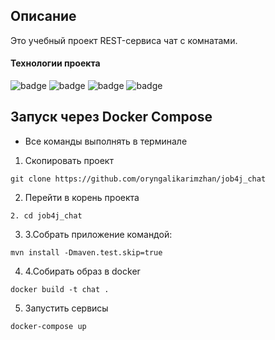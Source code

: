 ## Описание ##
Это учебный проект REST-сервиса чат с комнатами.
#### Технологии проекта ####
![badge](https://img.shields.io/badge/PostgreSQL-12-blue)
![badge](https://img.shields.io/badge/Java-11-green)
![badge](https://img.shields.io/badge/Maven-3.6-green)
![badge](https://img.shields.io/badge/SpringBot-2.6-yellow)

## Запуск через Docker Compose
* Все команды выполнять в терминале
1. Скопировать проект 
```
git clone https://github.com/oryngalikarimzhan/job4j_chat
```
2. Перейти в корень проекта 
```
2. cd job4j_chat
```

3. 3.Cобрать приложение командой: 
```
mvn install -Dmaven.test.skip=true
```

4. 4.Собирать образ в docker 
```
docker build -t chat .
```


5. Запустить сервисы 
```
docker-compose up
```